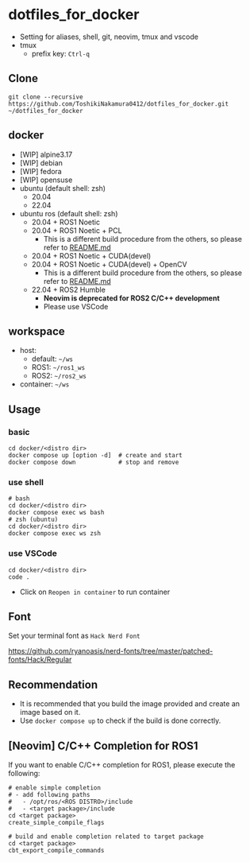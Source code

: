 # dotfiles_for_docker
- Setting for aliases, shell, git, neovim, tmux and vscode
- tmux
  - prefix key: `Ctrl-q`
## Clone
```
git clone --recursive https://github.com/ToshikiNakamura0412/dotfiles_for_docker.git ~/dotfiles_for_docker
```
## docker
- [WIP] alpine3.17
- [WIP] debian
- [WIP] fedora
- [WIP] opensuse
- ubuntu (default shell: zsh)
  - 20.04
  - 22.04
- ubuntu ros (default shell: zsh)
  - 20.04 + ROS1 Noetic
  - 20.04 + ROS1 Noetic + PCL
    - This is a different build procedure from the others, so please refer to [README.md](https://github.com/ToshikiNakamura0412/dotfiles_for_docker/tree/master/docker/ubuntu-ros/noetic-pcl/README.md)
  - 20.04 + ROS1 Noetic + CUDA(devel)
  - 20.04 + ROS1 Noetic + CUDA(devel) + OpenCV
    - This is a different build procedure from the others, so please refer to [README.md](https://github.com/ToshikiNakamura0412/dotfiles_for_docker/tree/master/docker/ubuntu-ros/noetic-cuda-opencv/README.md)
  - 22.04 + ROS2 Humble
    - **Neovim is deprecated for ROS2 C/C++ development**
    - Please use VSCode
## workspace
- host:
  - default: `~/ws`
  - ROS1: `~/ros1_ws`
  - ROS2: `~/ros2_ws`
- container: `~/ws`
## Usage
### basic
```
cd docker/<distro dir>
docker compose up [option -d]  # create and start
docker compose down            # stop and remove
```
### use shell
```
# bash
cd docker/<distro dir>
docker compose exec ws bash
# zsh (ubuntu)
cd docker/<distro dir>
docker compose exec ws zsh
```
### use VSCode
```
cd docker/<distro dir>
code .
```
- Click on `Reopen in container` to run container
## Font
Set your terminal font as `Hack Nerd Font`

https://github.com/ryanoasis/nerd-fonts/tree/master/patched-fonts/Hack/Regular
## Recommendation
- It is recommended that you build the image provided and create an image based on it.
- Use `docker compose up` to check if the build is done correctly.
## [Neovim] C/C++ Completion for ROS1
If you want to enable C/C++ completion for ROS1, please execute the following:
```
# enable simple completion
# - add following paths
#   - /opt/ros/<ROS DISTRO>/include
#   - <target package>/include
cd <target package>
create_simple_compile_flags

# build and enable completion related to target package
cd <target package>
cbt_export_compile_commands
```
